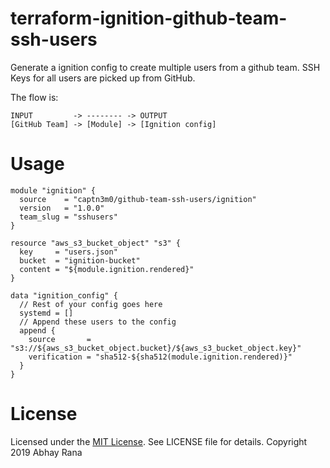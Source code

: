 # terraform-ignition-github-team-ssh-users

Generate a ignition config to create multiple users from a github team. SSH Keys for all users are picked up from GitHub.

The flow is:

```
INPUT   	  -> -------- -> OUTPUT
[GitHub Team] -> [Module] -> [Ignition config]
```

# Usage

```hcl
module "ignition" {
  source    = "captn3m0/github-team-ssh-users/ignition"
  version   = "1.0.0"
  team_slug = "sshusers"
}

resource "aws_s3_bucket_object" "s3" {
  key     = "users.json"
  bucket  = "ignition-bucket"
  content = "${module.ignition.rendered}"
}

data "ignition_config" {
  // Rest of your config goes here
  systemd = []
  // Append these users to the config
  append {
    source       = "s3://${aws_s3_bucket_object.bucket}/${aws_s3_bucket_object.key}"
    verification = "sha512-${sha512(module.ignition.rendered)}"
  }
}
```

# License

Licensed under the [MIT License](https://nemo.mit-license.org/). See LICENSE file for details.
Copyright 2019 Abhay Rana
